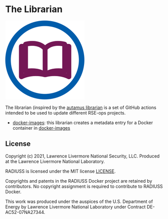# The Librarian

![img/rse-ops-librarian.png](img/rse-ops-librarian.png)

The librarian (inspired by the [autamus librarian](https://github.com/autamus/librarian)
is a set of GitHub actions intended to be used to update different RSE-ops projects.

 - [docker-images](docker-images): this librarian creates a metadata entry for a Docker container in [docker-images](https://github.com/rse-ops/docker-images)

License
-------

Copyright (c) 2021, Lawrence Livermore National Security, LLC. 
Produced at the Lawrence Livermore National Laboratory.

RADIUSS is licensed under the MIT license [LICENSE](./LICENSE).

Copyrights and patents in the RADIUSS Docker project are retained by
contributors. No copyright assignment is required to contribute to RADIUSS
Docker.

This work was produced under the auspices of the U.S. Department of
Energy by Lawrence Livermore National Laboratory under Contract
DE-AC52-07NA27344.
